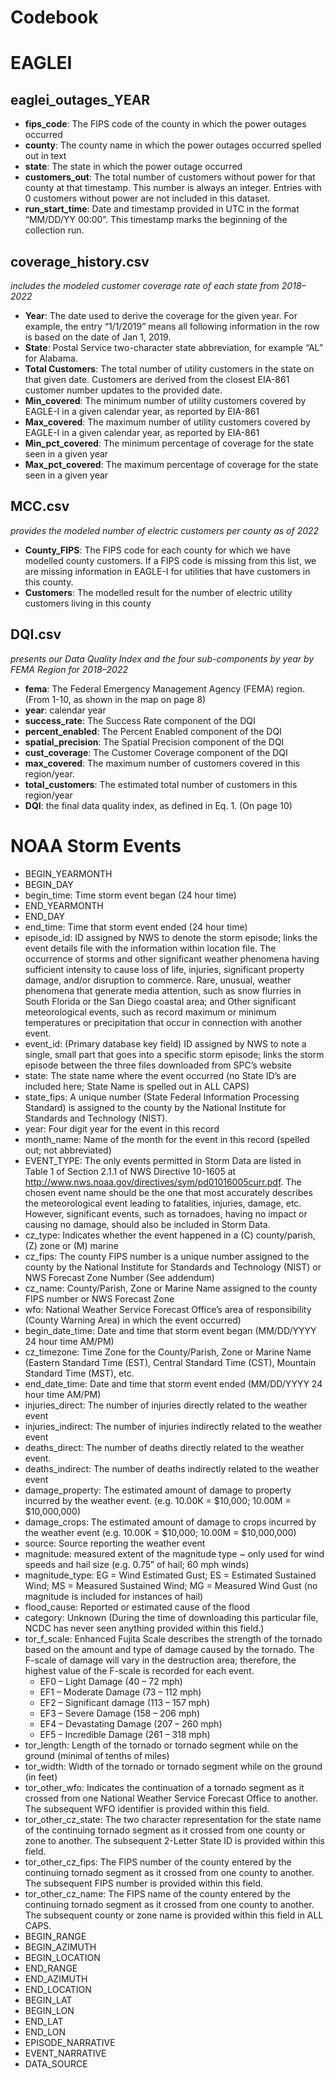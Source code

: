 # **Codebook**

# EAGLEI

## eaglei_outages_YEAR
- **fips_code**: The FIPS code of the county in which the power outages occurred
- **county**: The county name in which the power outages occurred spelled out in text
- **state**: The state in which the power outage occurred
- **customers_out**: The total number of customers without power for that county at that timestamp. This number is always an integer. Entries with 0 customers without power are not included in this dataset.
- **run_start_time**: Date and timestamp provided in UTC in the format “MM/DD/YY 00:00”. This timestamp marks the beginning of the collection run.

## coverage_history.csv 
*includes the modeled customer coverage rate of each state from 2018–2022*
- **Year**: The date used to derive the coverage for the given year. For example, the entry “1/1/2019” means all following information in the row is based on the date of Jan 1, 2019.
- **State**: Postal Service two-character state abbreviation, for example “AL” for Alabama.
- **Total Customers**: The total number of utility customers in the state on that given date. Customers are derived from the closest EIA-861 customer number updates to the provided date.
- **Min_covered**: The minimum number of utility customers covered by EAGLE-I in a given calendar year, as reported by EIA-861
- **Max_covered**: The maximum number of utility customers covered by EAGLE-I in a given calendar year, as reported by EIA-861
- **Min_pct_covered**: The minimum percentage of coverage for the state seen in a given year
- **Max_pct_covered**: The maximum percentage of coverage for the state seen in a given year

## MCC.csv
*provides the modeled number of electric customers per county as of 2022*
- **County_FIPS**: The FIPS code for each county for which we have modelled county customers. If a FIPS code is missing from this list, we are missing information in EAGLE-I for utilities that have customers in this county.
- **Customers**: The modelled result for the number of electric utility customers living in this county


## DQI.csv
*presents our Data Quality Index and the four sub-components by year by FEMA Region for 2018–2022*
- **fema**: The Federal Emergency Management Agency (FEMA) region. (From 1-10, as shown in the map on page 8)
- **year**: calendar year
- **success_rate**: The Success Rate component of the DQI
- **percent_enabled**: The Percent Enabled component of the DQI
- **spatial_precision**: The Spatial Precision component of the DQI
- **cust_coverage**: The Customer Coverage component of the DQI
- **max_covered**: The maximum number of customers covered in this region/year.
- **total_customers**: The estimated total number of customers in this region/year
- **DQI**: the final data quality index, as defined in Eq. 1. (On page 10)


# NOAA Storm Events
- BEGIN_YEARMONTH
- BEGIN_DAY
- begin_time: Time storm event began (24 hour time)
- END_YEARMONTH
- END_DAY
- end_time: Time that storm event ended (24 hour time)
- episode_id: ID assigned by NWS to denote the storm episode; links the event details file with the information within location file. The occurrence of storms and other significant weather phenomena having sufficient intensity to cause loss of life, injuries, significant property damage, and/or disruption to commerce. Rare, unusual, weather phenomena that generate media attention, such as snow flurries in South Florida or the San Diego coastal area; and Other significant meteorological events, such as record maximum or minimum temperatures or precipitation that occur in connection with another event.
- event_id: (Primary database key field) ID assigned by NWS to note a single, small part that goes into a specific storm episode; links the storm episode between the three files downloaded from SPC’s website
- state: The state name where the event occurred (no State ID’s are included here; State Name is spelled out in ALL CAPS)
- state_fips: A unique number (State Federal Information Processing Standard) is assigned to the county by the National Institute for Standards and Technology (NIST).
- year: Four digit year for the event in this record
- month_name: Name of the month for the event in this record (spelled out; not abbreviated)
- EVENT_TYPE: The only events permitted in Storm Data are listed in Table 1 of Section 2.1.1 of NWS Directive 10-1605 at http://www.nws.noaa.gov/directives/sym/pd01016005curr.pdf. The chosen event name should be the one that most accurately describes the meteorological event leading to fatalities, injuries, damage, etc. However, significant events, such as tornadoes, having no impact or causing no damage, should also be included in Storm Data.
- cz_type: Indicates whether the event happened in a (C) county/parish, (Z) zone or (M) marine
- cz_fips: The county FIPS number is a unique number assigned to the county by the National Institute for Standards and Technology (NIST) or NWS Forecast Zone Number (See addendum)
- cz_name: County/Parish, Zone or Marine Name assigned to the county FIPS number or NWS Forecast Zone
- wfo: National Weather Service Forecast Office’s area of responsibility (County Warning Area) in which the event occurred)
- begin_date_time: Date and time that storm event began (MM/DD/YYYY 24 hour time AM/PM)
- cz_timezone: Time Zone for the County/Parish, Zone or Marine Name (Eastern Standard Time (EST), Central Standard Time (CST), Mountain Standard Time (MST), etc.
- end_date_time: Date and time that storm event ended (MM/DD/YYYY 24 hour time AM/PM)
- injuries_direct: The number of injuries directly related to the weather event
- injuries_indirect: The number of injuries indirectly related to the weather event
- deaths_direct: The number of deaths directly related to the weather event.
- deaths_indirect: The number of deaths indirectly related to the weather event
- damage_property: The estimated amount of damage to property incurred by the weather event. (e.g. 10.00K = $10,000; 10.00M = $10,000,000)
- damage_crops: The estimated amount of damage to crops incurred by the weather event (e.g. 10.00K = $10,000; 10.00M = $10,000,000)
- source: Source reporting the weather event
- magnitude: measured extent of the magnitude type ~ only used for wind speeds and hail size (e.g. 0.75” of hail; 60 mph winds)
- magnitude_type: EG = Wind Estimated Gust; ES = Estimated Sustained Wind; MS = Measured Sustained Wind; MG = Measured Wind Gust (no magnitude is included for instances of hail)
- flood_cause: Reported or estimated cause of the flood
- category: Unknown (During the time of downloading this particular file, NCDC has never seen anything provided within this field.)
- tor_f_scale: Enhanced Fujita Scale describes the strength of the tornado based on the amount and type of damage caused by the tornado. The F-scale of damage will vary in the destruction area; therefore, the highest value of the F-scale is recorded for each event.
  - EF0 – Light Damage (40 – 72 mph)
  - EF1 – Moderate Damage (73 – 112 mph)
  - EF2 – Significant damage (113 – 157 mph)
  - EF3 – Severe Damage (158 – 206 mph)
  - EF4 – Devastating Damage (207 – 260 mph)
  - EF5 – Incredible Damage (261 – 318 mph)
- tor_length: Length of the tornado or tornado segment while on the ground (minimal of tenths of miles)
- tor_width: Width of the tornado or tornado segment while on the ground (in feet)
- tor_other_wfo: Indicates the continuation of a tornado segment as it crossed from one National Weather Service Forecast Office to another. The subsequent WFO identifier is provided within this field.
- tor_other_cz_state: The two character representation for the state name of the continuing tornado segment as it crossed from one county or zone to another. The subsequent 2-Letter State ID is provided within this field.
- tor_other_cz_fips: The FIPS number of the county entered by the continuing tornado segment as it crossed from one county to another. The subsequent FIPS number is provided within this field.
- tor_other_cz_name: The FIPS name of the county entered by the continuing tornado segment as it crossed from one county to another. The subsequent county or zone name is provided within this field in ALL CAPS.
- BEGIN_RANGE
- BEGIN_AZIMUTH
- BEGIN_LOCATION
- END_RANGE
- END_AZIMUTH
- END_LOCATION
- BEGIN_LAT
- BEGIN_LON
- END_LAT
- END_LON
- EPISODE_NARRATIVE
- EVENT_NARRATIVE
- DATA_SOURCE
